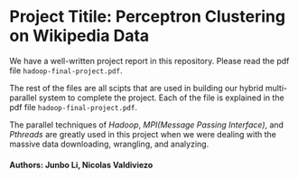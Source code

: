 # Project Titile: Perceptron Clustering on Wikipedia Data

We have a well-written project report in this repository. Please read the pdf file `hadoop-final-project.pdf`. 

The rest of the files are all scipts that are used in building our hybrid multi-parallel system to complete the project. Each of the file is explained in the pdf file `hadoop-final-project.pdf`.

The parallel techniques of *Hadoop*, *MPI(Message Passing Interface)*, and *Pthreads* are greatly used in this project when we were dealing with the massive data downloading, wrangling, and analyzing.

#### Authors: Junbo Li, Nicolas Valdiviezo


